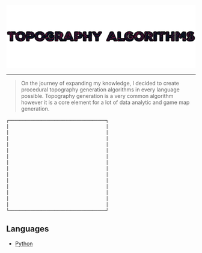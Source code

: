 ![NoisyLanguages](https://github.com/NotReeceHarris/NotReeceHarris/blob/main/cdn/TopographyAlgorithm.png?raw=true)

---

> On the journey of expanding my knowledge, I decided to create procedural topography generation algorithms in every language possible. Topography generation is a very common algorithm however it is a core element for a lot of data analytic and game map generation.

```ascii
┌────────────────────────────────────┐
│                                    │
│                                    │
│                                    │
│                                    │
│                                    │
│                                    │
│                                    │
│                                    │
│                                    │
│                                    │
│                                    │
│                                    │
│                                    │
│                                    │
└────────────────────────────────────┘
```


## Languages
- [Python](https://github.com/NotReeceHarris/TopographyAlgorithms/tree/main/src/Python)
